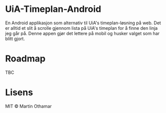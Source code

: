 # UiA-Timeplan-Android
En Android applikasjon som alternativ til UiA's timeplan-løsning på web.
Det er alltid et slit å scrolle gjennom lista på UiA's timeplan for å finne
den linja jeg går på. Denne appen gjør det lettere på mobil og husker valget som har
blitt gjort.

# Roadmap
TBC

# Lisens
MIT © Martin Othamar
